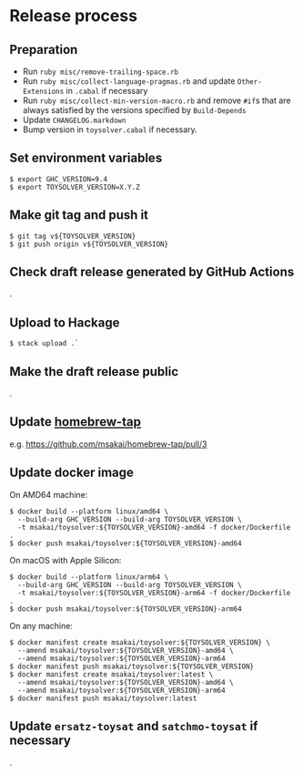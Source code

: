 # Release process

## Preparation

* Run `ruby misc/remove-trailing-space.rb`
* Run `ruby misc/collect-language-pragmas.rb` and update `Other-Extensions` in `.cabal` if necessary
* Run `ruby misc/collect-min-version-macro.rb` and remove `#if`s that are always satisfied by the versions specified by `Build-Depends`
* Update `CHANGELOG.markdown`
* Bump version in `toysolver.cabal` if necessary.

## Set environment variables

```shell-session
$ export GHC_VERSION=9.4
$ export TOYSOLVER_VERSION=X.Y.Z
```

## Make git tag and push it

```shell-session
$ git tag v${TOYSOLVER_VERSION}
$ git push origin v${TOYSOLVER_VERSION}
```

## Check draft release generated by GitHub Actions

.

## Upload to Hackage

```shell-session
$ stack upload .`
```

## Make the draft release public

.

## Update [homebrew-tap](https://github.com/msakai/homebrew-tap)

e.g. https://github.com/msakai/homebrew-tap/pull/3

## Update docker image

On AMD64 machine:

```shell-session
$ docker build --platform linux/amd64 \
  --build-arg GHC_VERSION --build-arg TOYSOLVER_VERSION \
  -t msakai/toysolver:${TOYSOLVER_VERSION}-amd64 -f docker/Dockerfile .
$ docker push msakai/toysolver:${TOYSOLVER_VERSION}-amd64
```

On macOS with Apple Silicon:

```shell-session
$ docker build --platform linux/arm64 \
  --build-arg GHC_VERSION --build-arg TOYSOLVER_VERSION \
  -t msakai/toysolver:${TOYSOLVER_VERSION}-arm64 -f docker/Dockerfile .
$ docker push msakai/toysolver:${TOYSOLVER_VERSION}-arm64
```

On any machine:

```shell-session
$ docker manifest create msakai/toysolver:${TOYSOLVER_VERSION} \
  --amend msakai/toysolver:${TOYSOLVER_VERSION}-amd64 \
  --amend msakai/toysolver:${TOYSOLVER_VERSION}-arm64
$ docker manifest push msakai/toysolver:${TOYSOLVER_VERSION}
$ docker manifest create msakai/toysolver:latest \
  --amend msakai/toysolver:${TOYSOLVER_VERSION}-amd64 \
  --amend msakai/toysolver:${TOYSOLVER_VERSION}-arm64
$ docker manifest push msakai/toysolver:latest
```

## Update `ersatz-toysat` and `satchmo-toysat`  if necessary

.

